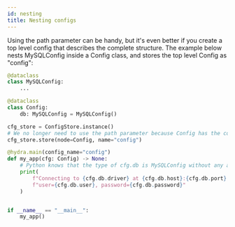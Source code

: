 ```yaml
---
id: nesting
title: Nesting configs
---
```


Using the path parameter can be handy, but it's even better if you create a top level config that describes the complete structure.
The example below nests MySQLConfig inside a Config class, and stores the top level Config as "config":

```python
@dataclass
class MySQLConfig:
    ...

@dataclass
class Config:
    db: MySQLConfig = MySQLConfig()

cfg_store = ConfigStore.instance()
# We no longer need to use the path parameter because Config has the correct structure
cfg_store.store(node=Config, name="config")

@hydra.main(config_name="config")
def my_app(cfg: Config) -> None:
    # Python knows that the type of cfg.db is MySQLConfig without any additional hints
    print(
        f"Connecting to {cfg.db.driver} at {cfg.db.host}:{cfg.db.port}, "
        f"user={cfg.db.user}, password={cfg.db.password}"
    )


if __name__ == "__main__":
    my_app()

```